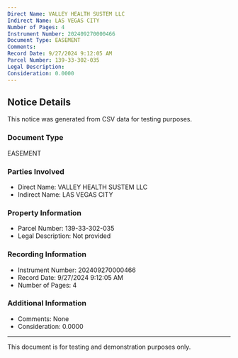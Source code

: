 ```yaml
---
Direct Name: VALLEY HEALTH SUSTEM LLC
Indirect Name: LAS VEGAS CITY
Number of Pages: 4
Instrument Number: 202409270000466
Document Type: EASEMENT
Comments: 
Record Date: 9/27/2024 9:12:05 AM
Parcel Number: 139-33-302-035
Legal Description: 
Consideration: 0.0000
---
```


## Notice Details

This notice was generated from CSV data for testing purposes.

### Document Type
EASEMENT

### Parties Involved
- Direct Name: VALLEY HEALTH SUSTEM LLC
- Indirect Name: LAS VEGAS CITY

### Property Information
- Parcel Number: 139-33-302-035
- Legal Description: Not provided

### Recording Information
- Instrument Number: 202409270000466
- Record Date: 9/27/2024 9:12:05 AM
- Number of Pages: 4

### Additional Information
- Comments: None
- Consideration: 0.0000

---

This document is for testing and demonstration purposes only.
